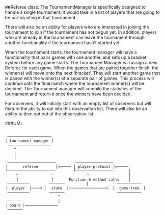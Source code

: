 ##Referee class:
The TournamentManager is specifically designed to handle a single tournament. It would take in a list of players that 
are going to be participating in that tournament.

There will also be an ability for players who are interested in joining the tournament to join if the tournament has 
not begun yet. In addition, players who are already in the tournament can leave the tournament through another 
functionality if the tournament hasn’t started yet.

When the tournament starts, the tournament manager will have a functionality that pairs games with one another, and sets
up a bracket system before any game starts. The TournamentManager will assign a new Referee for each game. When the 
games that are paired together finish, the winner(s) will move onto the next ‘bracket’. They will start another game 
that is paired with the winner(s) of a separate pair of games. This process will continue until the final match where 
the tournament winner(s) will be decided. The Tournament manager will compile the statistics of the tournament and 
return it once the winners have been decided.
 
For observers, it will initially start with an empty list of observers but will feature the ability to opt into this 
observation list. There will also be an ability to then opt out of the observation list. 

###UML
```

 ──────────────────── 
│ tournament manager │
 ────────────────────
    ^
    │    
    │
 ──────────────────────         ─────────────────
│       referee        │<───── │ player-protocol │<─────
└──────────────────────        └─────────────────       │
     ^               ^               ^                  │
     │               │       Function & method calls    │
 ──────────         ───────          │             ─────────── 
│  player  │────> │  state  │─────────────────>  │  game-tree  │
 ──────────         ───────                        ───────────
                        ^
 ───────                │
│ board │───────────────
 ───────
```
